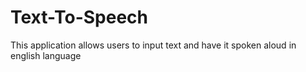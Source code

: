 # Text-To-Speech
This application allows users to input text and have it spoken aloud in english language
